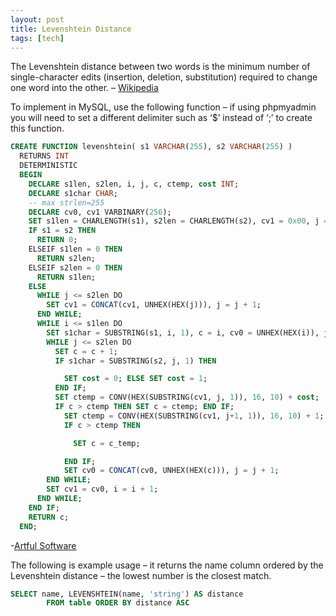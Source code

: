 ```yaml
---
layout: post
title: Levenshtein Distance
tags: [tech]
---
```


The Levenshtein distance between two words is the minimum number of single-character edits (insertion, deletion, substitution) required to change one word into the other. – [Wikipedia](http://en.wikipedia.org/wiki/Levenshtein_distance)

To implement in MySQL, use the following function – if using phpmyadmin you will need to set a different delimiter such as ‘$’ instead of ‘;’ to create this function.

``` sql
CREATE FUNCTION levenshtein( s1 VARCHAR(255), s2 VARCHAR(255) )
  RETURNS INT
  DETERMINISTIC
  BEGIN
    DECLARE s1len, s2len, i, j, c, ctemp, cost INT;
    DECLARE s1char CHAR;
    -- max strlen=255
    DECLARE cv0, cv1 VARBINARY(256);
    SET s1len = CHARLENGTH(s1), s2len = CHARLENGTH(s2), cv1 = 0x00, j = 1, i = 1, c = 0;
    IF s1 = s2 THEN
      RETURN 0;
    ELSEIF s1len = 0 THEN
      RETURN s2len;
    ELSEIF s2len = 0 THEN
      RETURN s1len;
    ELSE
      WHILE j <= s2len DO
        SET cv1 = CONCAT(cv1, UNHEX(HEX(j))), j = j + 1;
      END WHILE;
      WHILE i <= s1len DO
        SET s1char = SUBSTRING(s1, i, 1), c = i, cv0 = UNHEX(HEX(i)), j = 1;
        WHILE j <= s2len DO
          SET c = c + 1;
          IF s1char = SUBSTRING(s2, j, 1) THEN

            SET cost = 0; ELSE SET cost = 1;
          END IF;
          SET ctemp = CONV(HEX(SUBSTRING(cv1, j, 1)), 16, 10) + cost;
          IF c > ctemp THEN SET c = ctemp; END IF;
            SET ctemp = CONV(HEX(SUBSTRING(cv1, j+1, 1)), 16, 10) + 1;
            IF c > ctemp THEN

              SET c = c_temp;

            END IF;
            SET cv0 = CONCAT(cv0, UNHEX(HEX(c))), j = j + 1;
        END WHILE;
        SET cv1 = cv0, i = i + 1;
      END WHILE;
    END IF;
    RETURN c;
  END;
```

 -[Artful Software](http://www.artfulsoftware.com/infotree/qrytip.php?id=552)

 The following is example usage – it returns the name column ordered by the Levenshtein distance – the lowest number is the closest match.

``` sql
SELECT name, LEVENSHTEIN(name, 'string') AS distance
        FROM table ORDER BY distance ASC
```
